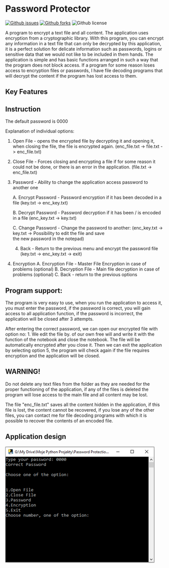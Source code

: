 # Password Protector

[![Github issues](https://img.shields.io/github/issues/mtmak9/Password_Protector)](https://github.com/mtmak9/Password_Protector/issues)
[![Github forks](https://img.shields.io/github/forks/mtmak9/Password_Protector)](https://github.com/mtmak9/Password_Protector/forks)
![Github license](https://img.shields.io/github/license/mtmak9/Password_Protector)

A program to encrypt a text file and all content.
The application uses encryption from a cryptographic library.
With this program, you can encrypt any information in a text file that can only be decrypted by this application,
it is a perfect solution for delicate information such as passwords, logins or sensitive data that we would not like to be included in them
hands. The application is simple and has basic functions arranged in such a way that the program does not block access.
If a program for some reason loses access to encryption files or passwords, I have file decoding programs that will decrypt the content if the program has lost access to them.

## Key Features


## Instruction
The default password is 0000

Explanation of individual options:
1. Open File - opens the encrypted file by decrypting it and opening it, when closing the file, the file is encrypted again. (enc_file.txt -> file.txt -> enc_file.txt)
2. Close File - Forces closing and encrypting a file if for some reason it could not be done, or there is an error in the application. (file.txt -> enc_file.txt)
3. Password - Ability to change the application access password to another one

	A. Encrypt Password - Password encryption if it has been decoded in a file (key.txt -> enc_key.txt)

	B. Decrypt Password - Password decryption if it has been / is encoded in a file (enc_key.txt -> key.txt)

	C. Change Password - Change the password to another: (enc_key.txt -> key.txt -> Possibility to edit the file and save 		
	the new password in the notepad)

	4. Back - Return to the previous menu and encrypt the password file (key.txt -> enc_key.txt -> exit)
4. Encryption
	A. Encryption File - Master File Encryption in case of problems (optional)
	B. Decryption File - Main file decryption in case of problems (optional)
	C. Back - return to the previous options

## Program support:

The program is very easy to use, when you run the application to access it, you must enter the password, if the password is correct, you will gain access to all
application function, if the password is incorrect, the application will be closed after 3 attempts.

After entering the correct password, we can open our encrypted file with option no: 1.
We edit the file by. of our own free will and write it with the function of the notebook and close the notebook. The file will be automatically encrypted after you close it.
Then we can exit the application by selecting option 5, the program will check again if the file requires encryption and the application will be closed.

## WARNING!
Do not delete any text files from the folder as they are needed for the proper functioning of the application, if any of the files is deleted the program
will lose access to the main file and all content may be lost.

The file "enc_file.txt" saves all the content hidden in the application, if this file is lost, the content cannot be recovered, if you lose any of the other files,
you can contact me for file decoding programs with which it is possible to recover the contents of an encoded file.

## Application design
![alt_text](https://github.com/mtmak9/Password_Protector/blob/Projects/PPF_screen.png)
